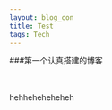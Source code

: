 ```yaml
---
layout: blog_con
title: Test
tags: Tech
---
```

###第一个认真搭建的博客
<br/>
</br>
<br/>



<!--more-->
hehheheheheheh